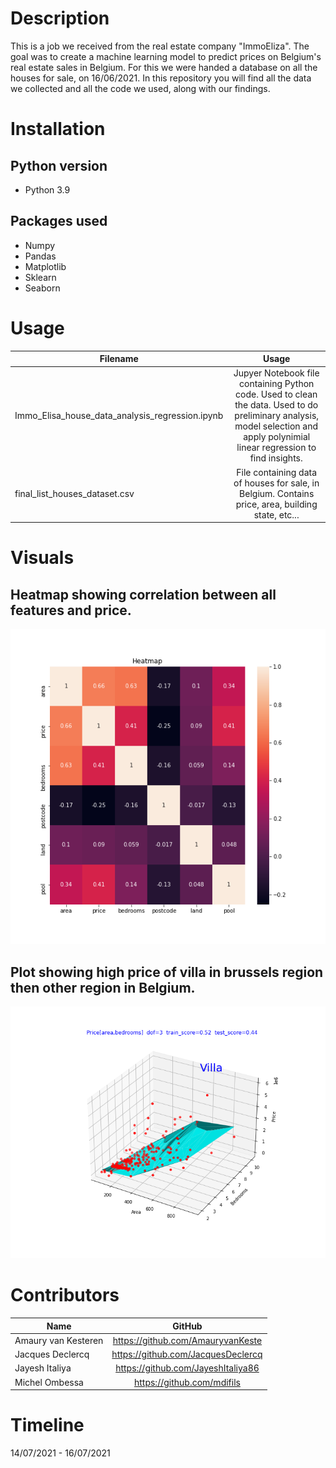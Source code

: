 # Description

This is a job we received from the real estate company "ImmoEliza".
The goal was to create a machine learning model to predict prices on Belgium's real estate sales in Belgium.
For this we were handed a database on all the houses for sale, on 16/06/2021.
In this repository you will find all the data we collected and all the code we used, along with our findings.


# Installation

## Python version

* Python 3.9


## Packages used

* Numpy
* Pandas
* Matplotlib
* Sklearn
* Seaborn

# Usage

|Filename                                       |Usage                                               |
|-----------------------------------------------|:--------------------------------------------------:|
|Immo_Elisa_house_data_analysis_regression.ipynb|Jupyer Notebook file containing Python code. Used to clean the data. Used to do preliminary analysis, model selection and apply polynimial linear regression to find insights.      |
|final_list_houses_dataset.csv                  |File containing data of houses for sale, in Belgium. Contains price, area, building state, etc...  |


# Visuals

## Heatmap showing correlation between all features and price.
![Heatmap](./plots/heatmap.png)


## Plot showing high price of villa in brussels region then other region in Belgium.
![Villa](./plots/villa3.png)

# Contributors

|Name                 |GitHub                              |
|---------------------|:----------------------------------:|
|Amaury van Kesteren  |https://github.com/AmauryvanKeste   |
|Jacques Declercq     |https://github.com/JacquesDeclercq  |
|Jayesh Italiya       |https://github.com/JayeshItaliya86  |
|Michel Ombessa       |https://github.com/mdifils          |


# Timeline
14/07/2021 - 16/07/2021
